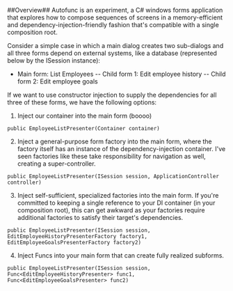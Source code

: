 ##Overview##
Autofunc is an experiment, a C# windows forms application that explores how to compose sequences of screens in a memory-efficient and dependency-injection-friendly fashion that's compatible with a single composition root.

Consider a simple case in which a main dialog creates two sub-dialogs and all three forms depend on external systems, like a database (represented below by the ISession instance):

- Main form: List Employees
-- Child form 1: Edit employee history
-- Child form 2: Edit employee goals

If we want to use constructor injection to supply the dependencies for all three of these forms, we have the following options:

1) Inject our container into the main form (boooo)

`public EmployeeListPresenter(Container container)`

2) Inject a general-purpose form factory into the main form, where the factory itself has an instance of the dependency-injection container. I've seen factories like these take responsibility for navigation as well, creating a super-controller.

`public EmployeeListPresenter(ISession session, ApplicationController controller)`

3) Inject self-sufficient, specialized factories into the main form. If you're committed to keeping a single reference to your DI container (in your composition root), this can get awkward as your factories require additional factories to satisfy their target's dependencies.

`public EmployeeListPresenter(ISession session, EditEmployeeHistoryPresenterFactory factory1, EditEmployeeGoalsPresenterFactory factory2)`

4) Inject Funcs into your main form that can create fully realized subforms.

`public EmployeeListPresenter(ISession session, Func<EditEmployeeHistoryPresenter> func1, Func<EditEmployeeGoalsPresenter> func2)`